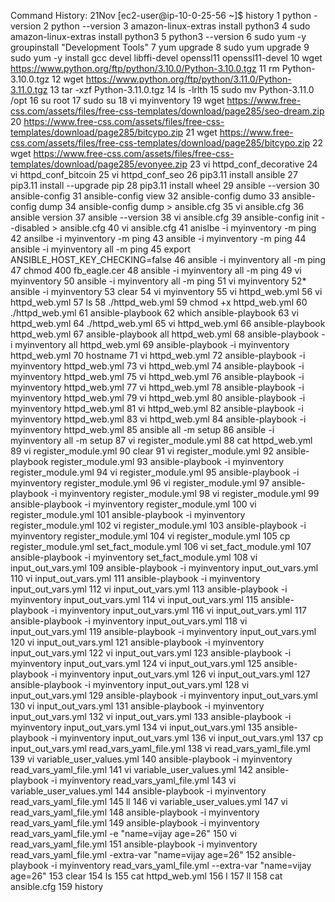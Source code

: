 
Command History: 21Nov
[ec2-user@ip-10-0-25-56 ~]$ history 
    1  python -version
    2  python --version
    3  amazon-linux-extras install python3
    4  sudo amazon-linux-extras install python3
    5  python3 --version
    6  sudo yum -y groupinstall "Development Tools"
    7  yum upgrade
    8  sudo yum upgrade
    9  sudo yum -y install gcc devel libffi-devel openssl11 openssl11-devel
   10  wget https://www.python.org/ftp/python/3.10.0/Python-3.10.0.tgz
   11  rm Python-3.10.0.tgz 
   12  wget https://www.python.org/ftp/python/3.11.0/Python-3.11.0.tgz
   13  tar -xzf Python-3.11.0.tgz 
   14  ls -lrlth
   15  sudo mv Python-3.11.0 /opt
   16  su root
   17  sudo su
   18  vi myinventory
   19  wget https://www.free-css.com/assets/files/free-css-templates/download/page285/seo-dream.zip
   20  https://www.free-css.com/assets/files/free-css-templates/download/page285/bitcypo.zip
   21  wget https://www.free-css.com/assets/files/free-css-templates/download/page285/bitcypo.zip
   22  wget https://www.free-css.com/assets/files/free-css-templates/download/page285/evonyee.zip
   23  vi httpd_conf_decorative
   24  vi httpd_conf_bitcoin
   25  vi httpd_conf_seo
   26  pip3.11 install ansible
   27  pip3.11 install --upgrade pip
   28  pip3.11 install wheel
   29  ansible --version
   30  ansible-config
   31  ansible-config view
   32  ansible-config dumo
   33  ansible-config dump
   34  ansible-config dump > ansible.cfg
   35  vi ansible.cfg 
   36  ansible version
   37  ansible --version
   38  vi ansible.cfg 
   39  ansible-config init --disabled > ansible.cfg 
   40  vi ansible.cfg 
   41  anislbe -i myinventory -m ping
   42  ansilbe -i myinventory -m ping
   43  ansible -i myinventory -m ping
   44  ansible -i myinventory all -m ping
   45  export ANSIBLE_HOST_KEY_CHECKING=false
   46  ansible -i myinventory all -m ping
   47  chmod 400 fb_eagle.cer 
   48  ansible -i myinventory all -m ping
   49  vi myinventory 
   50  ansible -i myinventory all -m ping
   51  vi myinventory 
   52* ansible -i myinventory 
   53  clear
   54  vi myinventory 
   55  vi httpd_web.yml
   56  vi httpd_web.yml 
   57  ls
   58  ./httpd_web.yml 
   59  chmod +x httpd_web.yml 
   60  ./httpd_web.yml 
   61  ansible-playbook 
   62  which ansible-playbook
   63  vi httpd_web.yml 
   64  ./httpd_web.yml 
   65  vi httpd_web.yml 
   66  ansible-playbook httpd_web.yml 
   67  ansible-playbook all httpd_web.yml 
   68  ansible-playbook -i myinventory all  httpd_web.yml 
   69  ansible-playbook -i myinventory  httpd_web.yml 
   70  hostname
   71  vi httpd_web.yml 
   72  ansible-playbook -i myinventory  httpd_web.yml 
   73  vi httpd_web.yml 
   74  ansible-playbook -i myinventory  httpd_web.yml 
   75  vi httpd_web.yml 
   76  ansible-playbook -i myinventory  httpd_web.yml 
   77  vi httpd_web.yml 
   78  ansible-playbook -i myinventory  httpd_web.yml 
   79  vi httpd_web.yml 
   80  ansible-playbook -i myinventory  httpd_web.yml 
   81  vi httpd_web.yml 
   82  ansible-playbook -i myinventory  httpd_web.yml 
   83  vi httpd_web.yml 
   84  ansible-playbook -i myinventory  httpd_web.yml 
   85  ansible all -m setup
   86  ansible -i myinventory all -m setup
   87  vi register_module.yml
   88  cat httpd_web.yml 
   89  vi register_module.yml
   90  clear
   91  vi register_module.yml 
   92  ansible-playbook register_module.yml 
   93  ansible-playbook -i myinventory register_module.yml 
   94  vi register_module.yml 
   95  ansible-playbook -i myinventory register_module.yml 
   96  vi register_module.yml 
   97  ansible-playbook -i myinventory register_module.yml 
   98  vi register_module.yml 
   99  ansible-playbook -i myinventory register_module.yml 
  100  vi register_module.yml 
  101  ansible-playbook -i myinventory register_module.yml 
  102  vi register_module.yml 
  103  ansible-playbook -i myinventory register_module.yml 
  104  vi register_module.yml 
  105  cp register_module.yml set_fact_module.yml
  106  vi set_fact_module.yml 
  107  ansible-playbook -i myinventory set_fact_module.yml 
  108  vi input_out_vars.yml
  109  ansible-playbook -i myinventory input_out_vars.yml 
  110  vi input_out_vars.yml
  111  ansible-playbook -i myinventory input_out_vars.yml 
  112  vi input_out_vars.yml
  113  ansible-playbook -i myinventory input_out_vars.yml 
  114  vi input_out_vars.yml
  115  ansible-playbook -i myinventory input_out_vars.yml 
  116  vi input_out_vars.yml
  117  ansible-playbook -i myinventory input_out_vars.yml 
  118  vi input_out_vars.yml
  119  ansible-playbook -i myinventory input_out_vars.yml 
  120  vi input_out_vars.yml
  121  ansible-playbook -i myinventory input_out_vars.yml 
  122  vi input_out_vars.yml
  123  ansible-playbook -i myinventory input_out_vars.yml 
  124  vi input_out_vars.yml
  125  ansible-playbook -i myinventory input_out_vars.yml 
  126  vi input_out_vars.yml
  127  ansible-playbook -i myinventory input_out_vars.yml 
  128  vi input_out_vars.yml
  129  ansible-playbook -i myinventory input_out_vars.yml 
  130  vi input_out_vars.yml
  131  ansible-playbook -i myinventory input_out_vars.yml 
  132  vi input_out_vars.yml
  133  ansible-playbook -i myinventory input_out_vars.yml 
  134  vi input_out_vars.yml
  135  ansible-playbook -i myinventory input_out_vars.yml 
  136  vi input_out_vars.yml
  137  cp input_out_vars.yml read_vars_yaml_file.yml
  138  vi read_vars_yaml_file.yml 
  139  vi variable_user_values.yml
  140  ansible-playbook -i myinventory read_vars_yaml_file.yml 
  141  vi variable_user_values.yml
  142  ansible-playbook -i myinventory read_vars_yaml_file.yml 
  143  vi variable_user_values.yml
  144  ansible-playbook -i myinventory read_vars_yaml_file.yml 
  145  ll
  146  vi variable_user_values.yml
  147  vi read_vars_yaml_file.yml 
  148  ansible-playbook -i myinventory read_vars_yaml_file.yml 
  149  ansible-playbook -i myinventory read_vars_yaml_file.yml -e "name=vijay age=26"
  150  vi read_vars_yaml_file.yml 
  151  ansible-playbook -i myinventory read_vars_yaml_file.yml -extra-var "name=vijay age=26"
  152  ansible-playbook -i myinventory read_vars_yaml_file.yml --extra-var "name=vijay age=26"
  153  clear
  154  ls
  155  cat httpd_web.yml 
  156  l
  157  ll
  158  cat ansible.cfg 
  159  history 

